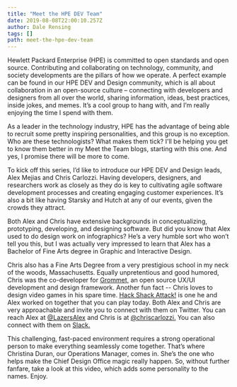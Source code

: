 ```yaml
---
title: "Meet the HPE DEV Team"
date: 2019-08-08T22:00:10.257Z
author: Dale Rensing 
tags: []
path: meet-the-hpe-dev-team
---
```

Hewlett Packard Enterprise (HPE) is committed to open standards and open source. Contributing and collaborating on technology, community, and society developments are the pillars of how we operate. A perfect example can be found in our HPE DEV and Design community, which is all about collaboration in an open-source culture – connecting with developers and designers from all over the world, sharing information, ideas, best practices, inside jokes, and memes. It’s a cool group to hang with, and I’m really enjoying the time I spend with them.

As a leader in the technology industry, HPE has the advantage of being able to recruit some pretty inspiring personalities, and this group is no exception. Who are these technologists? What makes them tick? I'll be helping you get to know them better in my Meet the Team blogs, starting with this one. And yes, I promise there will be more to come.

To kick off this series, I’d like to introduce our HPE DEV and Design leads, Alex Mejias and Chris Carlozzi. Having developers, designers, and researchers work as closely as they do is key to cultivating agile software development processes and creating engaging customer experiences. It’s also a bit like having Starsky and Hutch at any of our events, given the crowds they attract.

Both Alex and Chris have extensive backgrounds in conceptualizing, prototyping, developing, and designing software. But did you know that Alex used to do design work on infographics? He’s a very humble sort who won’t tell you this, but I was actually very impressed to learn that Alex has a Bachelor of Fine Arts degree in Graphic and Interactive Design. 

Chris also has a Fine Arts Degree from a very prestigious school in my neck of the woods, Massachusetts. Equally unpretentious and good humored, Chris was the co-developer for [Grommet,](https://v2.grommet.io/) an open source UX/UI development and design framework. Another fun fact -- Chris loves to design video games in his spare time. [Hack Shack Attack!](https://github.com/HewlettPackard/hpe-hack-shack-attack) is one he and Alex worked on together that you can play today. Both Alex and Chris are very approachable and invite you to connect with them on Twitter. You can reach Alex at [@LazersAlex](https://twitter.com/lazersalex) and Chris is at [@chriscarlozzi.](https://twitter.com/chriscarlozzi) You can also connect with them on [Slack.](https://slack.hpedev.io/)

This challenging, fast-paced environment requires a strong operational person to make everything seamlessly come together. That’s where Christina Duran, our Operations Manager, comes in. She’s the one who helps make the Chief Design Office magic really happen. So, without further fanfare, take a look at this video, which adds some personality to the names. Enjoy.
